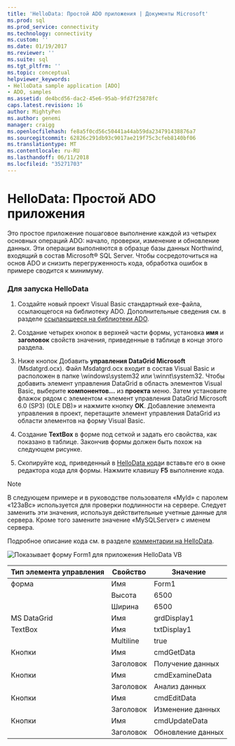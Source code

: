 ```yaml
---
title: 'HelloData: Простой ADO приложения | Документы Microsoft'
ms.prod: sql
ms.prod_service: connectivity
ms.technology: connectivity
ms.custom: ''
ms.date: 01/19/2017
ms.reviewer: ''
ms.suite: sql
ms.tgt_pltfrm: ''
ms.topic: conceptual
helpviewer_keywords:
- HelloData sample application [ADO]
- ADO, samples
ms.assetid: de4bcd56-dac2-45e6-95ab-9fd7f25878fc
caps.latest.revision: 16
author: MightyPen
ms.author: genemi
manager: craigg
ms.openlocfilehash: fe8a5f0cd56c50441a44ab59da234791438876a7
ms.sourcegitcommit: 62826c291db93c9017ae219f75c3cfeb8140bf06
ms.translationtype: MT
ms.contentlocale: ru-RU
ms.lasthandoff: 06/11/2018
ms.locfileid: "35271703"
---
```

# <a name="hellodata-a-simple-ado-application"></a>HelloData: Простой ADO приложения
Это простое приложение пошаговое выполнение каждой из четырех основных операций ADO: начало, проверки, изменение и обновление данных. Эти операции выполняются в образце базы данных Northwind, входящий в состав Microsoft® SQL Server. Чтобы сосредоточиться на основ ADO и снизить перегруженность кода, обработка ошибок в примере сводится к минимуму.  
  
### <a name="to-run-hellodata"></a>Для запуска HelloData  
  
1.  Создайте новый проект Visual Basic стандартный exe-файла, ссылающегося на библиотеку ADO. Дополнительные сведения см. в разделе [ссылающееся на библиотеки ADO](../../../ado/guide/referencing-the-ado-libraries.md).  
  
2.  Создание четырех кнопок в верхней части формы, установка **имя** и **заголовок** свойств значения, приведенные в таблице в конце этого раздела.  
  
3.  Ниже кнопок Добавить **управления DataGrid Microsoft** (Msdatgrd.ocx). Файл Msdatgrd.ocx входит в состав Visual Basic и расположен в папке \windows\system32 или \winnt\system32. Чтобы добавить элемент управления DataGrid в область элементов Visual Basic, выберите **компонентов...**  из **проекта** меню. Затем установите флажок рядом с элементом «элемент управления DataGrid Microsoft 6.0 (SP3) (OLE DB)» и нажмите кнопку **ОК**. Добавление элемента управления в проект, перетащите элемент управления DataGrid из области элементов на форму Visual Basic.  
  
4.  Создание **TextBox** в форме под сеткой и задать его свойства, как показано в таблице. Закончив формы должен быть похож на следующем рисунке.  
  
5.  Скопируйте код, приведенный в [HelloData кода](../../../ado/guide/data/hellodata-code.md)и вставьте его в окне редактора кода для формы. Нажмите клавишу **F5** выполнение кода.  
  
> [!NOTE]
>  В следующем примере и в руководстве пользователя «MyId» с паролем «123aBc» используется для проверки подлинности на сервере. Следует заменить эти значения, используя действительные учетные данные для сервера. Кроме того замените значение «MySQLServer» с именем сервера.  
  
 Подробное описание кода см. в разделе [комментарии на HelloData](../../../ado/guide/data/comments-on-hellodata.md).  
  
 ![Показывает форму Form1 для приложения HelloData VB](../../../ado/guide/data/media/hellodata.gif "HelloData")  
  
|Тип элемента управления|Свойство|Значение|  
|------------------|--------------|-----------|  
|форма|Имя|Form1|  
||Высота|6500|  
||Ширина|6500|  
|MS DataGrid|Имя|grdDisplay1|  
|TextBox|Имя|txtDisplay1|  
||Multiline|true|  
|Кнопки|Имя|cmdGetData|  
||Заголовок|Получение данных|  
|Кнопки|Имя|cmdExamineData|  
||Заголовок|Анализ данных|  
|Кнопки|Имя|cmdEditData|  
||Заголовок|Изменение данных|  
|Кнопки|Имя|cmdUpdateData|  
||Заголовок|Обновление данных|
